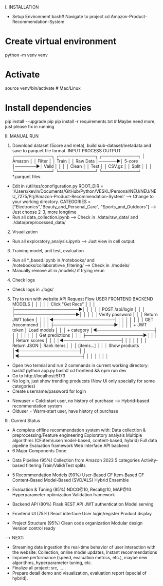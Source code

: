 I. INSTALLATION
- Setup Environment
bash# Navigate to project
cd Amazon-Product-Recommendation-System

# Create virtual environment
python -m venv venv

# Activate
source venv/bin/activate      # Mac/Linux

# Install dependencies
pip install --upgrade pip
pip install -r requirements.txt  # Maybe need more, just please fix in running


II. MANUAL RUN
1. Download dataset (5core and meta), build sub-dataset/metadata and save to parquet file format.
INPUT                 PROCESS                OUTPUT
┌────────────┐       ┌────────────┐        ┌────────────┐
│ Amazon     │       │ Filter     │        │ Train      │
│ Raw Data   │──────▶│ 5-core     │───────▶│ Valid      │
│            │       │ Clean      │        │ Test       │
│ CSV.gz     │       │ Split      │        │            │
└────────────┘       └────────────┘        └────────────┘
                                            *.parquet files
- Edit in /utilites/conofiguration.py
ROOT_DIR = '/Users/kevin/Documents/GitHub/Python/VESKL/Personal/NEU/NEU/NEU_7275/Prj/Amazon-Product-Recommendation-System' --> Change to your working directory.
CATEGORIES = ["Electronics","Beauty_and_Personal_Care", "Sports_and_Outdoors"] --> Just choose 2-3, more longtime
- Run all data_collection.ipynb --> Check in ./data/raw_data/ and ./data/preprocessed_data/

2. Visualization
- Run all exploratory_analysis.ipynb --> Just view in cell output.

3. Training model, unit test, evaluation
- Run all *_based.ipynb in /notebooks/ and /notebooks/collaborativve_filtering/ --> Check in ./models/
- Manually remove all in /models/ if trying rerun

4. Check logs
- Check logs in ./logs/

5. Try to run with website
API Request Flow
USER                 FRONTEND              BACKEND              MODELS
 │                      │                     │                    │
 │  Click "Get Recs"    │                     │                    │
 ├─────────────────────▶│                     │                    │
 │                      │  POST /api/login    │                    │
 │                      ├────────────────────▶│                    │
 │                      │                     │ Verify password    │
 │                      │  Return JWT token   │                    │
 │                      │◀────────────────────┤                    │
 │                      │                     │                    │
 │                      │  GET /recommend     │                    │
 │                      ├────────────────────▶│                    │
 │                      │  + JWT token        │ Load models        │
 │                      │  + category         │◀───────────────────┤
 │                      │                     │                    │
 │                      │                     │ Get predictions    │
 │                      │                     ├───────────────────▶│
 │                      │                     │ Return scores      │
 │                      │                     │◀───────────────────┤
 │                      │                     │                    │
 │                      │  Return JSON        │ Rank items         │
 │                      │  [items...]         │                    │
 │  Show products       │◀────────────────────┤                    │
 │◀─────────────────────┤                     │                    │
 │                      │                     │                    │
- Open two termial and run 2 commands in current working directory:
    bash# python app.py
    bash# cd frontend && npm run dev
- Go to http://localhost:5173
- No login, just show trending producsts (Now UI only specially for some categories)
- Create username/password for login
+ Newuser = Cold-start user, no history of purchase --> Hybrid-based recommendation system
+ Olduser = Warm-start user, have history of purchase

III. Current Status
- A complete offline recommendation system with:
Data collection & preprocessing/Feature engineering
Exploratory analysis
Multiple algorithms (CF:item/user/model-based, content-based, hybrid)
Full data pipeline
Evaluation framework
Web interface
API backend
- 6 Major Components Done:
+ Data Pipeline (95%)
    Collection from Amazon 2023
    5 categories
    Activity-based filtering
    Train/Valid/Test splits

+ 5 Recommendation Models (90%)
    User-Based CF
    Item-Based CF
    Content-Based
    Model-Based (SVD/ALS)
    Hybrid Ensemble

+ Evaluation & Tuning (85%)
    NDCG@10, Recall@10, MAP@10
    Hyperparameter optimization
    Validation framework

+ Backend API (80%)
    Flask REST API
    JWT authentication
    Model serving

+ Frontend UI (75%)
    React interface
    User login/register
    Product display

+ Project Structure (95%)
    Clean code organization
    Modular design
    Version control ready

--> NEXT:
- Streaming data ingestion the real-time behavior of user interaction with the website: Collection, online model updates, Instant recommendations
- Improve performance (speed, evaluation metrics, etc.), maybe new algorithms, hyperparameter tuning, etc.
- Finalize all project: src, .....
- Prepare detail demo and visualization, evaluation report (special of hybrid).
